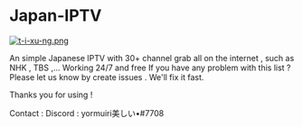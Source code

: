 # Japan-IPTV
[![t-i-xu-ng.png](https://i.postimg.cc/qRjjkZby/t-i-xu-ng.png)](https://postimg.cc/N921Dbwj)


An simple Japanese IPTV with 30+ channel grab all on the internet , such as NHK , TBS ,...
Working 24/7 and free
If you have any problem with this list ? Please let us know by create issues . We'll fix it fast.

Thanks you for using !


Contact :
Discord : yormuiri美しい•#7708


